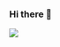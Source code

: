 ### Hi there 👋

![](https://github-readme-stats.vercel.app/api?username=niumoo&show_icons=true&theme=Gradient)
